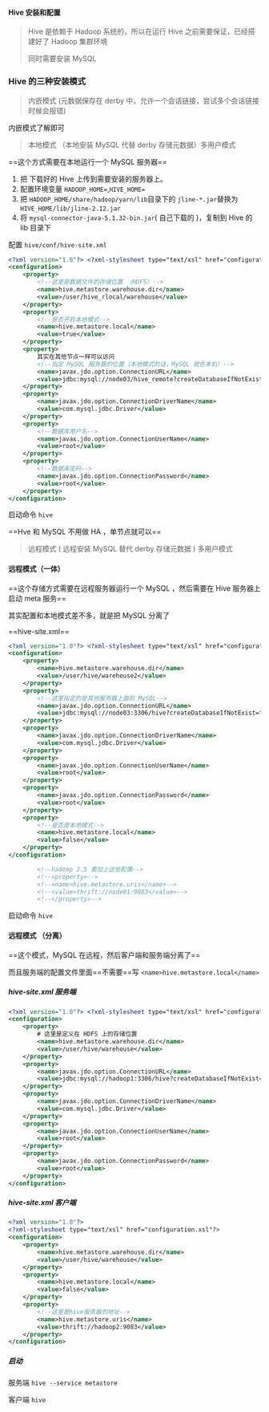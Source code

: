 #### Hive 安装和配置

> Hive 是依赖于 Hadoop 系统的，所以在运行 Hive 之前需要保证，已经搭建好了 Hadoop 集群环境
>
> 同时需要安装 MySQL





### Hive 的三种安装模式

> 内嵌模式 (元数据保存在 derby 中，允许一个会话链接，尝试多个会话链接时候会报错)

内嵌模式了解即可

> 本地模式 （本地安装 MySQL 代替 derby 存储元数据）多用户模式

==这个方式需要在本地运行一个 MySQL 服务器==



1. 把 下载好的 Hive 上传到需要安装的服务器上。
2. 配置环境变量 `HADOOP_HOME=`,`HIVE_HOME=`
3. 把 `HADOOP_HOME/share/hadoop/yarn/lib`目录下的 `jline-*.jar`替换为`HIVE_HOME/lib/jline-2.12.jar`
4. 将 `mysql-connector-java-5.1.32-bin.jar`( 自己下载的 )，复制到 Hive 的 lib 目录下

配置 `hive/conf/hive-site.xml`

```xml
<?xml version="1.0"?> <?xml-stylesheet type="text/xsl" href="configuration.xsl"?>
<configuration>
    <property>
        <!--这里是数据文件的存储位置 （HDFS）-->
        <name>hive.metastore.warehouse.dir</name>
        <value>/user/hive_rlocal/warehouse</value>
    </property>
    <property>
        <!--是否开启本地模式-->
        <name>hive.metastore.local</name>
        <value>true</value>
    </property>
    <property>
        其实在其他节点一样可以访问
        <!--指定 MySQL 服务器的位置（本地模式的话，MySQL 就在本机）-->
        <name>javax.jdo.option.ConnectionURL</name>
        <value>jdbc:mysql://node03/hive_remote?createDatabaseIfNotExist=t rue</value>
    </property>
    <property>
        <name>javax.jdo.option.ConnectionDriverName</name>
        <value>com.mysql.jdbc.Driver</value>
    </property>
    <property>
        <!--数据库用户名-->
        <name>javax.jdo.option.ConnectionUserName</name>
        <value>root</value>
    </property>
    <property>
        <!--数据库密码-->
        <name>javax.jdo.option.ConnectionPassword</name>
        <value>root</value>
    </property>
</configuration>

```

启动命令 `hive`

==Hve 和 MySQL 不用做 HA ，单节点就可以==



> 远程模式 ( 远程安装 MySQL 替代 derby 存储元数据 ) 多用户模式

#### 远程模式（一体）

==这个存储方式需要在远程服务器运行一个 MySQL ，然后需要在 Hive 服务器上启动 meta 服务==

其实配置和本地模式差不多，就是把 MySQL 分离了

==hive-site.xml==

```xml
<?xml version="1.0"?> <?xml-stylesheet type="text/xsl" href="configuration.xsl"?>
<configuration>
    <property>
        <name>hive.metastore.warehouse.dir</name>
        <value>/user/hive/warehouse2</value>
    </property>
    <property>
        <!--这里指定的是其他服务器上面的 MySQL-->
        <name>javax.jdo.option.ConnectionURL</name>
        <value>jdbc:mysql://node03:3306/hive?createDatabaseIfNotExist=true</value>
    </property>
    <property>
        <name>javax.jdo.option.ConnectionDriverName</name>
        <value>com.mysql.jdbc.Driver</value>
    </property>
    <property>
        <name>javax.jdo.option.ConnectionUserName</name>
        <value>root</value>
    </property>
    <property>
        <name>javax.jdo.option.ConnectionPassword</name>
        <value>root</value>
    </property>
    <property>
        <!--是否是本地模式-->
        <name>hive.metastore.local</name>
        <value>false</value>
    </property>
</configuration>

        <!--hadoop 2.5 要加上这些配置-->
        <!--<property>-->
        <!--<name>hive.metastore.uris</name>-->
        <!--<value>thrift://node01:9083</value>-->
        <!--</property>-->
```

启动命令 `hive`

#### 远程模式 （分离）

==这个模式，MySQL 在远程，然后客户端和服务端分离了==

而且服务端的配置文件里面==不需要==写 `<name>hive.metastore.local</name>`

##### hive-site.xml  服务端

```xml
<?xml version="1.0"?> <?xml-stylesheet type="text/xsl" href="configuration.xsl"?>
<configuration>
    <property>
        # 这里是定义在 HDFS 上的存储位置
        <name>hive.metastore.warehouse.dir</name>
        <value>/user/hive/warehouse</value>
    </property>
    <property>
        <name>javax.jdo.option.ConnectionURL</name>
        <value>jdbc:mysql://hadoop1:3306/hive?createDatabaseIfNotExist=true</value>
    </property>
    <property>
        <name>javax.jdo.option.ConnectionDriverName</name>
        <value>com.mysql.jdbc.Driver</value>
    </property>
    <property>
        <name>javax.jdo.option.ConnectionUserName</name>
        <value>root</value>
    </property>
    <property>
        <name>javax.jdo.option.ConnectionPassword</name>
        <value>root</value>
    </property>
</configuration>
```

##### hive-site.xml  客户端

```xml
<?xml version="1.0"?>
<?xml-stylesheet type="text/xsl" href="configuration.xsl"?>
<configuration>
    <property>
        <name>hive.metastore.warehouse.dir</name>
        <value>/user/hive/warehouse</value>
    </property>
    <property>
        <name>hive.metastore.local</name>
        <value>false</value>
    </property>
    <property>
        <!--这里是hive服务器的地址-->
        <name>hive.metastore.uris</name>
        <value>thrift://hadoop2:9083</value>
    </property>
</configuration>
```



##### 启动

服务端 `hive --service metastore` 

客户端 `hive`





